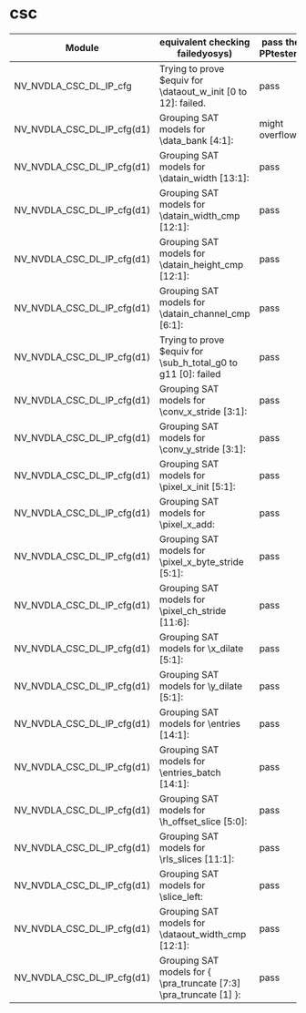 csc
================



| Module | equivalent checking failedyosys) | pass the PPtester? |
| ------ | ----------- | -------------------|
| NV_NVDLA_CSC_DL_IP_cfg   | Trying to prove $equiv for \dataout_w_init [0 to 12]: failed. | pass |
| NV_NVDLA_CSC_DL_IP_cfg(d1) |  Grouping SAT models for \data_bank [4:1]:  |might overflow|
| NV_NVDLA_CSC_DL_IP_cfg(d1)    |    Grouping SAT models for \datain_width [13:1]: |pass|
| NV_NVDLA_CSC_DL_IP_cfg(d1)    |    Grouping SAT models for \datain_width_cmp [12:1]: |pass|
| NV_NVDLA_CSC_DL_IP_cfg(d1)    |    Grouping SAT models for \datain_height_cmp [12:1]: |pass|
| NV_NVDLA_CSC_DL_IP_cfg(d1)    |    Grouping SAT models for \datain_channel_cmp [6:1]: |pass|
| NV_NVDLA_CSC_DL_IP_cfg(d1)    |    Trying to prove $equiv for \sub_h_total_g0 to g11 [0]: failed|pass|
| NV_NVDLA_CSC_DL_IP_cfg(d1)    |    Grouping SAT models for \conv_x_stride [3:1]:|pass|
| NV_NVDLA_CSC_DL_IP_cfg(d1)    |     Grouping SAT models for \conv_y_stride [3:1]:|pass|
| NV_NVDLA_CSC_DL_IP_cfg(d1)    |     Grouping SAT models for \pixel_x_init [5:1]:|pass|
| NV_NVDLA_CSC_DL_IP_cfg(d1)    |     Grouping SAT models for \pixel_x_add:|pass|
| NV_NVDLA_CSC_DL_IP_cfg(d1)    |      Grouping SAT models for \pixel_x_byte_stride [5:1]:|pass|
| NV_NVDLA_CSC_DL_IP_cfg(d1)    |       Grouping SAT models for \pixel_ch_stride [11:6]:|pass|
| NV_NVDLA_CSC_DL_IP_cfg(d1)    |        Grouping SAT models for \x_dilate [5:1]:|pass|
| NV_NVDLA_CSC_DL_IP_cfg(d1)    |        Grouping SAT models for \y_dilate [5:1]:|pass|
| NV_NVDLA_CSC_DL_IP_cfg(d1)    |         Grouping SAT models for \entries [14:1]:|pass|
| NV_NVDLA_CSC_DL_IP_cfg(d1)    |         Grouping SAT models for \entries_batch [14:1]:|pass|
| NV_NVDLA_CSC_DL_IP_cfg(d1)    |       Grouping SAT models for \h_offset_slice [5:0]:|pass|
| NV_NVDLA_CSC_DL_IP_cfg(d1)    |       Grouping SAT models for \rls_slices [11:1]:|pass|
| NV_NVDLA_CSC_DL_IP_cfg(d1)    |       Grouping SAT models for \slice_left:|pass|
| NV_NVDLA_CSC_DL_IP_cfg(d1)    |        Grouping SAT models for \dataout_width_cmp [12:1]:|pass|
| NV_NVDLA_CSC_DL_IP_cfg(d1)    |       Grouping SAT models for { \pra_truncate [7:3] \pra_truncate [1] }:|pass|
